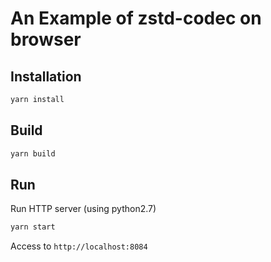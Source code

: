 # An Example of zstd-codec on browser

## Installation
```bash
yarn install
```

## Build
```bash
yarn build
```

## Run

Run HTTP server (using python2.7)
```bash
yarn start
```

Access to `http://localhost:8084`
